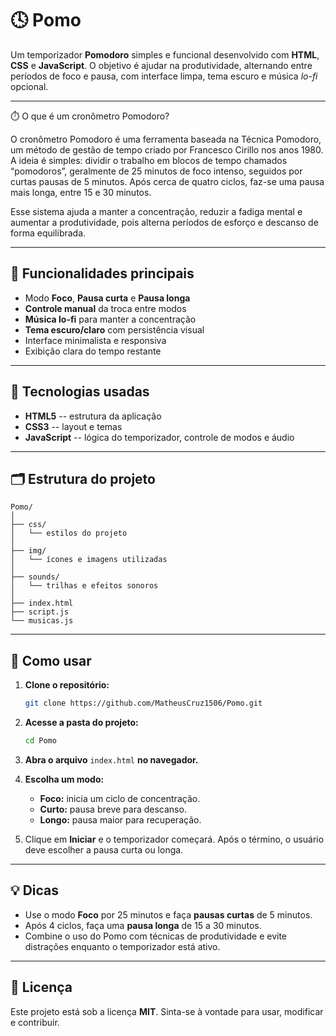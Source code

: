 # 🕓 Pomo

Um temporizador **Pomodoro** simples e funcional desenvolvido com
**HTML**, **CSS** e **JavaScript**.
O objetivo é ajudar na produtividade, alternando entre períodos de foco
e pausa, com interface limpa, tema escuro e música *lo-fi* opcional.

------------------------------------------------------------------------

⏱️ O que é um cronômetro Pomodoro?

O cronômetro Pomodoro é uma ferramenta baseada na Técnica Pomodoro, um método de gestão de tempo criado por Francesco Cirillo nos anos 1980.
A ideia é simples: dividir o trabalho em blocos de tempo chamados “pomodoros”, geralmente de 25 minutos de foco intenso, seguidos por curtas pausas de 5 minutos.
Após cerca de quatro ciclos, faz-se uma pausa mais longa, entre 15 e 30 minutos.

Esse sistema ajuda a manter a concentração, reduzir a fadiga mental e aumentar a produtividade, pois alterna períodos de esforço e descanso de forma equilibrada.

------------------------------------------------------------------------

## 📌 Funcionalidades principais

-   Modo **Foco**, **Pausa curta** e **Pausa longa**
-   **Controle manual** da troca entre modos
-   **Música lo-fi** para manter a concentração
-   **Tema escuro/claro** com persistência visual
-   Interface minimalista e responsiva
-   Exibição clara do tempo restante

------------------------------------------------------------------------

## 🧰 Tecnologias usadas

-   **HTML5** -- estrutura da aplicação
-   **CSS3** -- layout e temas
-   **JavaScript** -- lógica do temporizador, controle de modos e áudio

------------------------------------------------------------------------

## 🗂️ Estrutura do projeto

    Pomo/
    │
    ├── css/
    │   └── estilos do projeto
    │
    ├── img/
    │   └── ícones e imagens utilizadas
    │
    ├── sounds/
    │   └── trilhas e efeitos sonoros
    │
    ├── index.html
    ├── script.js
    └── musicas.js

------------------------------------------------------------------------

## 🚀 Como usar

1.  **Clone o repositório:**

    ``` bash
    git clone https://github.com/MatheusCruz1506/Pomo.git
    ```

2.  **Acesse a pasta do projeto:**

    ``` bash
    cd Pomo
    ```

3.  **Abra o arquivo** `index.html` **no navegador.**

4.  **Escolha um modo:**

    -   **Foco:** inicia um ciclo de concentração.
    -   **Curto:** pausa breve para descanso.
    -   **Longo:** pausa maior para recuperação.

5.  Clique em **Iniciar** e o temporizador começará.
    Após o término, o usuário deve escolher a pausa curta ou longa.

------------------------------------------------------------------------

## 💡 Dicas

-   Use o modo **Foco** por 25 minutos e faça **pausas curtas** de 5
    minutos.
-   Após 4 ciclos, faça uma **pausa longa** de 15 a 30 minutos.
-   Combine o uso do Pomo com técnicas de produtividade e evite
    distrações enquanto o temporizador está ativo.

------------------------------------------------------------------------


## 📄 Licença

Este projeto está sob a licença **MIT**.
Sinta-se à vontade para usar, modificar e contribuir.

